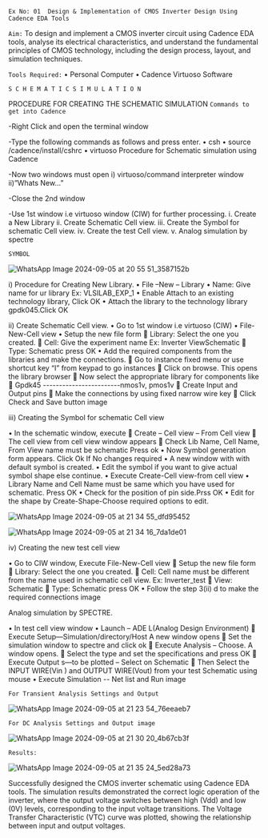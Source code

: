 `Ex No: 01 
Design & Implementation of CMOS Inverter Design Using Cadence EDA Tools`

`Aim:`
To design and implement a CMOS inverter circuit using Cadence EDA tools, analyse its electrical characteristics, and understand the fundamental principles of CMOS technology, including the design process, layout, and simulation techniques.

`Tools Required:`
• Personal Computer 
• Cadence Virtuoso Software

`S C H E M A T I C S I M U L A T I O N `

PROCEDURE FOR CREATING THE SCHEMATIC SIMULATION
`Commands to get into Cadence`

-Right Click and open the terminal window

-Type the following commands as follows and press enter. • csh • source /cadence/install/cshrc • virtuoso Procedure for Schematic simulation using Cadence

-Now two windows must open
i) virtuoso/command interpreter window 
ii)”Whats New…”

-Close the 2nd window

-Use 1st window i.e virtuoso window (CIW) for further processing.
i. Create a New Library
ii. Create Schematic Cell view. 
iii. Create the Symbol for schematic Cell view.
iv. Create the test Cell view.
v. Analog simulation by spectre

`SYMBOL`

![WhatsApp Image 2024-09-05 at 20 55 51_3587152b](https://github.com/user-attachments/assets/7ff96a52-8b43-4fe6-8648-33ab74a5d074)


i) Procedure for Creating New Library. 
• File –New – Library • Name: Give name for ur library Ex: VLSILAB_EXP_1
• Enable Attach to an existing technology library, Click OK
• Attach the library to the technology library gpdk045.Click OK 

ii) Create Schematic Cell view. • Go to 1st window i.e virtuoso (CIW) 
• File-New-Cell view 
• Setup the new file form  Library: Select the one you created.  Cell: Give the experiment name Ex: Inverter ViewSchematic  Type: Schematic press OK 
• Add the required components from the libraries and make the connections.  Go to instance fixed menu or use shortcut key “I” from keypad to go instances  Click on browse. This opens the library browser  Now select the appropriate library for components like  Gpdk45 ------------------------nmos1v, pmos1v  Create Input and Output pins  Make the connections by using fixed narrow wire key  Click Check and Save button image

iii) Creating the Symbol for schematic Cell view

• In the schematic window, execute  Create – Cell view – From Cell view  The cell view from cell view window appears  Check Lib Name, Cell Name, From View name must be schematic Press ok 
• Now Symbol generation form appears. Click Ok If No changes required 
• A new window with with default symbol is created.
• Edit the symbol if you want to give actual symbol shape else continue. 
• Execute Create-Cell view-from cell view • Library Name and Cell Name must be same which you have used for schematic. Press OK 
• Check for the position of pin side.Prss OK 
• Edit for the shape by Create-Shape-Choose required options to edit.

![WhatsApp Image 2024-09-05 at 21 34 55_dfd95452](https://github.com/user-attachments/assets/cddb1aea-dc45-42e5-b7b8-fba003961309)

![WhatsApp Image 2024-09-05 at 21 34 16_7da1de01](https://github.com/user-attachments/assets/44ef5925-af2f-42e9-a0b7-5a48f8f6e821)



iv) Creating the new test cell view

• Go to CIW window, Execute File-New-Cell view  Setup the new file form  Library: Select the one you created.  Cell: Cell name must be different from the name used in schematic cell view. Ex: Inverter_test  View: Schematic  Type: Schematic press OK
• Follow the step 3(ii) d to make the required connections image

Analog simulation by SPECTRE.

• In test cell view window 
• Launch – ADE L(Analog Design Environment)  Execute Setup—Simulation/directory/Host A new window opens  Set the simulation window to spectre and click ok  Execute Analysis – Choose. A window opens.  Select the type and set the specifications and press OK  Execute Output s—to be plotted – Select on Schematic  Then Select the INPUT WIRE(Vin ) and OUTPUT WIRE(Vout) from your test Schematic using mouse • Execute Simulation -- Net list and Run image

`For Transient Analysis Settings and Output`

![WhatsApp Image 2024-09-05 at 21 23 54_76eeaeb7](https://github.com/user-attachments/assets/162f6dff-0933-4d8a-9efb-fd1b881bfc1b)


`For DC Analysis Settings and Output image`

![WhatsApp Image 2024-09-05 at 21 30 20_4b67cb3f](https://github.com/user-attachments/assets/a1eee438-5f2e-49d9-bd7f-eff463bc0317)



`Results:`

![WhatsApp Image 2024-09-05 at 21 35 24_5ed28a73](https://github.com/user-attachments/assets/ab64d9a3-aa0e-4ba1-aad3-086b61ec15ce)


Successfully designed the CMOS inverter schematic using Cadence EDA tools.
The simulation results demonstrated the correct logic operation of the inverter, where the output voltage switches between high (Vdd) and low (0V) levels, corresponding to the input voltage transitions.
The Voltage Transfer Characteristic (VTC) curve was plotted, showing the relationship between input and output voltages.
